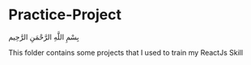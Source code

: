 # Practice-Project

بِسْمِ اللَّهِ الرَّحْمَنِ الرَّحِيم

This folder contains some projects that I used to train my ReactJs Skill
